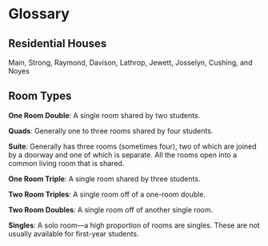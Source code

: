 # Glossary

## Residential Houses
Main, Strong, Raymond, Davison, Lathrop, Jewett, Josselyn, Cushing, and Noyes

## Room Types
__One Room Double__:
A single room shared by two students.

__Quads__:
Generally one to three rooms shared by four students.

__Suite__:
Generally has three rooms (sometimes four), two of which are joined by a doorway and one of which is separate. All the rooms open into a common living room that is shared.

__One Room Triple__:
A single room shared by three students.

__Two Room Triples__:
A single room off of a one-room double.

__Two Room Doubles__:
A single room off of another single room.

__Singles__:
A solo room—a high proportion of rooms are singles. These are not usually available for first-year students.
